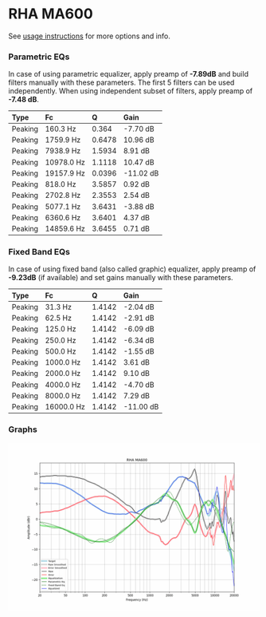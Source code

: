 # RHA MA600
See [usage instructions](https://github.com/jaakkopasanen/AutoEq#usage) for more options and info.

### Parametric EQs
In case of using parametric equalizer, apply preamp of **-7.89dB** and build filters manually
with these parameters. The first 5 filters can be used independently.
When using independent subset of filters, apply preamp of **-7.48 dB**.

| Type    | Fc         |      Q | Gain      |
|:--------|:-----------|:-------|:----------|
| Peaking | 160.3 Hz   | 0.364  | -7.70 dB  |
| Peaking | 1759.9 Hz  | 0.6478 | 10.96 dB  |
| Peaking | 7938.9 Hz  | 1.5934 | 8.91 dB   |
| Peaking | 10978.0 Hz | 1.1118 | 10.47 dB  |
| Peaking | 19157.9 Hz | 0.0396 | -11.02 dB |
| Peaking | 818.0 Hz   | 3.5857 | 0.92 dB   |
| Peaking | 2702.8 Hz  | 2.3553 | 2.54 dB   |
| Peaking | 5077.1 Hz  | 3.6431 | -3.88 dB  |
| Peaking | 6360.6 Hz  | 3.6401 | 4.37 dB   |
| Peaking | 14859.6 Hz | 3.6455 | 0.71 dB   |

### Fixed Band EQs
In case of using fixed band (also called graphic) equalizer, apply preamp of **-9.23dB**
(if available) and set gains manually with these parameters.

| Type    | Fc         |      Q | Gain      |
|:--------|:-----------|:-------|:----------|
| Peaking | 31.3 Hz    | 1.4142 | -2.04 dB  |
| Peaking | 62.5 Hz    | 1.4142 | -2.91 dB  |
| Peaking | 125.0 Hz   | 1.4142 | -6.09 dB  |
| Peaking | 250.0 Hz   | 1.4142 | -6.34 dB  |
| Peaking | 500.0 Hz   | 1.4142 | -1.55 dB  |
| Peaking | 1000.0 Hz  | 1.4142 | 3.61 dB   |
| Peaking | 2000.0 Hz  | 1.4142 | 9.10 dB   |
| Peaking | 4000.0 Hz  | 1.4142 | -4.70 dB  |
| Peaking | 8000.0 Hz  | 1.4142 | 7.29 dB   |
| Peaking | 16000.0 Hz | 1.4142 | -11.00 dB |

### Graphs
![](./RHA%20MA600.png)